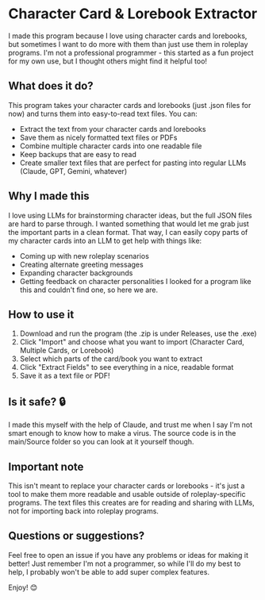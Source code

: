 # Character Card & Lorebook Extractor
I made this program because I love using character cards and lorebooks, but sometimes I want to do more with them than just use them in roleplay programs. I'm not a professional programmer - this started as a fun project for my own use, but I thought others might find it helpful too!

## What does it do?
This program takes your character cards and lorebooks (just .json files for now) and turns them into easy-to-read text files. You can:
- Extract the text from your character cards and lorebooks
- Save them as nicely formatted text files or PDFs
- Combine multiple character cards into one readable file
- Keep backups that are easy to read
- Create smaller text files that are perfect for pasting into regular LLMs (Claude, GPT, Gemini, whatever)

## Why I made this
I love using LLMs for brainstorming character ideas, but the full JSON files are hard to parse through. I wanted something that would let me grab just the important parts in a clean format. That way, I can easily copy parts of my character cards into an LLM to get help with things like:
- Coming up with new roleplay scenarios
- Creating alternate greeting messages
- Expanding character backgrounds
- Getting feedback on character personalities
I looked for a program like this and couldn't find one, so here we are.

## How to use it
1. Download and run the program (the .zip is under Releases, use the .exe)
2. Click "Import" and choose what you want to import (Character Card, Multiple Cards, or Lorebook)
3. Select which parts of the card/book you want to extract
4. Click "Extract Fields" to see everything in a nice, readable format
5. Save it as a text file or PDF!

## Is it safe? 🔒
I made this myself with the help of Claude, and trust me when I say I'm not smart enough to know how to make a virus. The source code is in the main/Source folder so you can look at it yourself though.

## Important note
This isn't meant to replace your character cards or lorebooks - it's just a tool to make them more readable and usable outside of roleplay-specific programs. The text files this creates are for reading and sharing with LLMs, not for importing back into roleplay programs.

## Questions or suggestions?
Feel free to open an issue if you have any problems or ideas for making it better! Just remember I'm not a programmer, so while I'll do my best to help, I probably won't be able to add super complex features.

Enjoy! 😊
